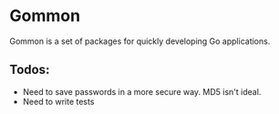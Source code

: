 # Gommon

Gommon is a set of packages for quickly developing Go applications.

## Todos:

- Need to save passwords in a more secure way. MD5 isn't ideal.
- Need to write tests
